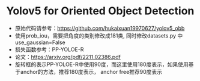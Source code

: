 # Yolov5 for Oriented Object Detection  
+ 原始代码请参考：https://github.com/hukaixuan19970627/yolov5_obb  
+ 使用prob_iou，需要把角度的类别修改成181类, 同时修改datasets.py 中 use_gaussian=False
+ 损失函数参考：PP-YOLOE-R  
+ 论文：https://arxiv.org/pdf/2211.02386.pdf  
+ 旋转框的表示PP-YOLOE-R中使用90度，而这里使用180度表示，如果使用基于anchor的方法，推荐180度表示， anchor free推荐90度表示


